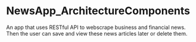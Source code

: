 # NewsApp_ArchitectureComponents

An app that uses RESTful API to webscrape business and financial news. Then the user can save and view these news articles later or delete them. 
